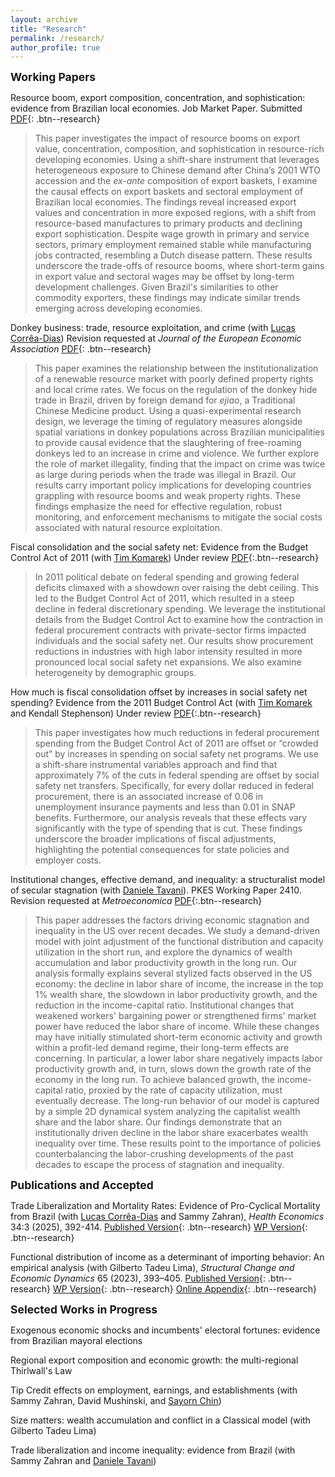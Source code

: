 ```yaml
---
layout: archive
title: "Research"
permalink: /research/
author_profile: true
---
```

<!-- Google tag (gtag.js) -->
<script async src="https://www.googletagmanager.com/gtag/js?id=G-ETZN97YVKW"></script>
<script>
  window.dataLayer = window.dataLayer || [];
  function gtag(){dataLayer.push(arguments);}
  gtag('js', new Date());

  gtag('config', 'G-ETZN97YVKW');
</script>

<span style="font-size:1.25em; font-weight:bold;">Working Papers</span>

Resource boom, export composition, concentration, and sophistication: evidence from Brazilian local economies. Job Market Paper. Submitted [PDF](/files/pdf/research/RB_JMP_Cicero_draft.pdf){: .btn--research}

> This paper investigates the impact of resource booms on export value, concentration, composition, and sophistication in resource-rich developing economies. Using a shift-share instrument that leverages heterogeneous exposure to Chinese demand after China’s 2001 WTO accession and the *ex-ante* composition of export baskets, I examine the causal effects on export baskets and sectoral employment of Brazilian local economies. The findings reveal increased export values and concentration in more exposed regions, with a shift from resource-based manufactures to primary products and declining export sophistication. Despite wage growth in primary and service sectors, primary employment remained stable while manufacturing jobs contracted, resembling a Dutch disease pattern. These results underscore the trade-offs of resource booms, where short-term gains in export value and sectoral wages may be offset by long-term development challenges. Given Brazil's similarities to other commodity exporters, these findings may indicate similar trends emerging across developing economies.

Donkey business: trade, resource exploitation, and crime (with [Lucas Corrêa-Dias](https://lucasccdias.github.io/)) Revision requested at *Journal of the European Economic Association* [PDF](https://osf.io/preprints/osf/qreum){: .btn--research}

>This paper examines the relationship between the institutionalization of a renewable resource market with poorly defined property rights and local crime rates. We focus on the regulation of the donkey hide trade in Brazil, driven by foreign demand for *ejiao*, a Traditional Chinese Medicine product. Using a quasi-experimental research design, we leverage the timing of regulatory measures alongside spatial variations in donkey populations across Brazilian municipalities to provide causal evidence that the slaughtering of free-roaming donkeys led to an increase in crime and violence. We further explore the role of market illegality, finding that the impact on crime was twice as large during periods when the trade was illegal in Brazil. Our results carry important policy implications for developing countries grappling with resource booms and weak property rights. These findings emphasize the need for effective regulation, robust monitoring, and enforcement mechanisms to mitigate the social costs associated with natural resource exploitation.

Fiscal consolidation and the social safety net: Evidence from the Budget Control Act of 2011 (with [Tim Komarek](https://sites.google.com/site/timkomarek/)) Under review [PDF](/files/pdf/research/bca_komarekcicero.pdf){:.btn--research}

> In 2011 political debate on federal spending and growing federal deficits climaxed with a showdown over raising the debt ceiling. This led to the Budget Control Act of 2011, which resulted in a steep decline in federal discretionary spending. We leverage the institutional details from the Budget Control Act to examine how the contraction in federal procurement contracts with private-sector firms impacted individuals and the social safety net. Our results show procurement reductions in industries with high labor intensity resulted in more pronounced local social safety net expansions. We also examine heterogeneity by demographic groups.

How much is fiscal consolidation offset by increases in social safety net spending? Evidence from the 2011 Budget Control Act (with [Tim Komarek](https://sites.google.com/site/timkomarek/) and Kendall Stephenson) Under review [PDF](https://papers.ssrn.com/sol3/papers.cfm?abstract_id=4915048){:.btn--research}

> This paper investigates how much reductions in federal procurement spending from the Budget Control Act of 2011 are offset or “crowded out” by increases in spending on social safety net programs. We use a shift-share instrumental variables approach and find that approximately 7% of the cuts in federal spending are offset by social safety net transfers. Specifically, for every dollar reduced in federal procurement, there is an associated increase of 0.06 in unemployment insurance payments and less than 0.01 in SNAP benefits. Furthermore, our analysis reveals that these effects vary significantly with the type of spending that is cut. These findings underscore the broader implications of fiscal adjustments, highlighting the potential consequences for state policies and employer costs.

Institutional changes, effective demand, and inequality: a structuralist model of secular stagnation (with [Daniele Tavani](https://www.danieletavani.com/)). PKES Working Paper 2410. Revision requested at *Metroeconomica* [PDF](https://www.postkeynesian.net/downloads/working-papers/PKWP2410.pdf){:.btn--research}

>This paper addresses the factors driving economic stagnation and inequality in the US over recent decades. We study a demand-driven model with joint adjustment of the functional distribution and capacity utilization in the short run, and explore the dynamics of wealth accumulation and labor productivity growth in the long run. Our analysis formally explains several stylized facts observed in the US economy: the decline in labor share of income, the increase in the top 1% wealth share, the slowdown in labor productivity growth, and the reduction in the income-capital ratio. Institutional changes that weakened workers' bargaining power or strengthened firms' market power have reduced the labor share of income. While these changes may have initially stimulated short-term economic activity and growth within a profit-led demand regime, their long-term effects are concerning. In particular, a lower labor share negatively impacts labor productivity growth and, in turn, slows down the growth rate of the economy in the long run. To achieve balanced growth, the income-capital ratio, proxied by the rate of capacity utilization, must eventually decrease. The long-run behavior of our model is captured by a simple 2D dynamical system analyzing the capitalist wealth share and the labor share. Our findings demonstrate that an institutionally driven decline in the labor share exacerbates wealth inequality over time. These results point to the importance of policies counterbalancing the labor-crushing developments of the past decades to escape the process of stagnation and inequality.

<span style="font-size:1.25em; font-weight:bold;"> Publications and Accepted </span>

Trade Liberalization and Mortality Rates: Evidence of Pro-Cyclical Mortality from Brazil (with [Lucas Corrêa-Dias](https://lucasccdias.github.io/) and Sammy Zahran), *Health Economics* 34:3 (2025), 392-414. [Published Version](https://doi.org/10.1002/hec.4915){: .btn--research} [WP Version](/files/pdf/research/manuscript_Trade_Mortality_CDZ_wp.pdf){: .btn--research}

Functional distribution of income as a determinant of importing behavior: An empirical analysis (with Gilberto Tadeu Lima), *Structural Change and Economic Dynamics* 65 (2023), 393–405. [Published Version](https://doi.org/10.1016/j.strueco.2023.03.008){: .btn--research} [WP Version](/files/pdf/research/wp_cicerolima.pdf){: .btn--research} [Online Appendix](/files/pdf/research/oappendix_cicerolima.pdf){: .btn--research}

<span style="font-size:1.25em; font-weight:bold;"> Selected Works in Progress</span>

Exogenous economic shocks and incumbents' electoral fortunes: evidence from Brazilian mayoral elections

Regional export composition and economic growth: the multi-regional Thirlwall's Law

Tip Credit effects on employment, earnings, and establishments (with Sammy Zahran, David Mushinski, and [Sayorn Chin](https://schinlfc.github.io/))

Size matters: wealth accumulation and conflict in a Classical model (with Gilberto Tadeu Lima)

Trade liberalization and income inequality: evidence from Brazil (with Sammy Zahran and [Daniele Tavani](https://www.danieletavani.com/))





